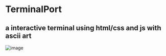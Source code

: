 # TerminalPort
## a interactive terminal using html/css and js with ascii art

![image](https://user-images.githubusercontent.com/81692269/213211739-a6a24d5b-b93e-4c11-b495-d67c3f71f414.png)
